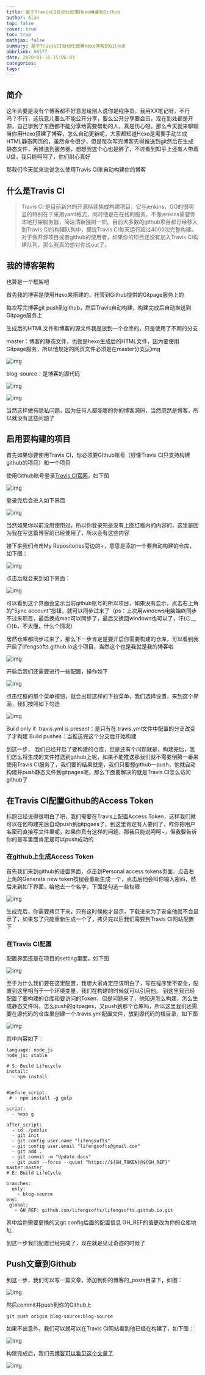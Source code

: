 ```yaml
---
title: 基于TravisCI自动化部署Hexo博客到Github
author: Alan
top: false
cover: true
toc: true
mathjax: false
summary: 基于TravisCI自动化部署Hexo博客到Github
abbrlink: 60577
date: 2020-01-16 15:06:03
categories:
tags:
---
```


## 简介

这年头要是没有个博客都不好意思给别人说你是程序员，我用XX笔记呀，不行吗？不行，这玩意儿要么不能公开分享，要么公开分享要会员，现在到处都是开源，自己学到了东西都不能分享给需要帮助的人，真是伤心呀。那么今天就来聊聊当你用Hexo搭建了博客，怎么自动更新呢，大家都知道Hexo是需要手动生成HTML静态网页的，虽然命令很少，但是每次写完博客先得推送到git然后在生成静态文件，再推送到服务器，想想我这个心也是醉了，不过看到知乎上还有人带着U盘，我只能呵呵了，你们耐心真好

那我们今天就来说说怎么使用Travis CI来自动构建你的博客

## 什么是Travis CI

> Travis CI 是目前新兴的开源持续集成构建项目，它与jenkins，GO的很明显的特别在于采用yaml格式，同时他是在在线的服务，不像jenkins需要你本地打架服务器，简洁清新独树一帜。目前大多数的github项目都已经移入到Travis CI的构建队列中，据说Travis CI每天运行超过4000次完整构建。对于做开源项目或者github的使用者，如果你的项目还没有加入Travis CI构建队列，那么我真的想对你说out了。

## 我的博客架构

也算是一个框架吧

首先我的博客是使用Hexo来搭建的，托管到Github提供的Gitpage服务上的

每次写完博客git push到github，然后Travis自动构建，构建完成后自动推送到Gitpage服务上

生成后的HTML文件和博客的源文件我是放到一个仓库的，只是使用了不同的分支

master：博客的静态文件，也就是hexo生成后的HTML文件，因为要使用Gitpage服务，所以他规定的网页文件必须是在master分支![img](http://source.mjor.cn/2020-01-16-LWScreenShot%202020-01-15%20at%20%E4%B8%8B%E5%8D%886.38.33.png)

![img](/Users/alan/xiaochuanchn.github.io/source/_posts/2020-01-16-132428.png)

blog-source：是博客的源代码

![img](https:////upload-images.jianshu.io/upload_images/1152636-220797b29c96582a.png?imageMogr2/auto-orient/strip|imageView2/2/w/996/format/webp)

![img](http://movie.mjor.cn/blog/2020-01-16-0.jpg)

当然这样做有隐私问题，因为任何人都能哪的你的博客源码，当然既然是博客，所以就没有这些问题了

## 启用要构建的项目

首先如果你要使用Travis CI，你必须要GIthub账号（好像Travis CI只支持构建github的项目）和一个项目

使用Github账号登录[Travis CI官网](https://link.jianshu.com?t=https://travis-ci.org/)，如下图

![img](https:////upload-images.jianshu.io/upload_images/1152636-d069a9d80b01b7e4.png?imageMogr2/auto-orient/strip|imageView2/2/w/1027/format/webp)

登录完后会进入如下界面

![img](https:////upload-images.jianshu.io/upload_images/1152636-b9211015e5f84ca2.png?imageMogr2/auto-orient/strip|imageView2/2/w/1200/format/webp)

当然如果你以前没用使用过，所以你登录完是没有上图红框内的内容的，这里是因为我在写这篇博客前已经使用了，所以会有这些内容

接下来我们点击My Repositories旁边的+，意思是添加一个要自动构建的仓库，如下图：

![img](https:////upload-images.jianshu.io/upload_images/1152636-797ea54278e1cef7.png?imageMogr2/auto-orient/strip|imageView2/2/w/1200/format/webp)

点击后就会来到如下界面：

![img](https:////upload-images.jianshu.io/upload_images/1152636-82e2233669a16596.png?imageMogr2/auto-orient/strip|imageView2/2/w/1200/format/webp)

可以看到这个界面会显示当前github账号的所以项目，如果没有显示，点击右上角的“Sync account”按钮，就可以同步过来了（ps：上次用windows电脑始终同步不过来项目，最后换成mac可以同步了，最后又换回windows也可以了，汗(⊙﹏⊙)b，不太懂，什么个情况）

居然仓库都同步过来了，那么下一步肯定是要开启你需要构建的仓库，可以看到我开启了lifengsofts.github.io这个项目，当然这个也是我就是我的博客啦

![img](https:////upload-images.jianshu.io/upload_images/1152636-241d2155adb0eb9c.png?imageMogr2/auto-orient/strip|imageView2/2/w/490/format/webp)

开启后我们还需要进行一些配置，操作如下

![img](https:////upload-images.jianshu.io/upload_images/1152636-872a5c67da03a57c.png?imageMogr2/auto-orient/strip|imageView2/2/w/1200/format/webp)

点击红框的那个菜单按钮，就会出现这样的下拉菜单，我们选择设置，来到这个界面，我们按照如下勾选

![img](https:////upload-images.jianshu.io/upload_images/1152636-09bc1b0c6a0c8cd8.png?imageMogr2/auto-orient/strip|imageView2/2/w/936/format/webp)

Build only if .travis.yml is present：是只有在.travis.yml文件中配置的分支改变了才构建
 Build pushes：当推送完这个分支后开始构建

到这一步， 我们已经开启了要构建的仓库，但是还有个问题就是，构建完后，我们怎么将生成的文件推送到github上呢，如果不能推送那我们就不需要倒腾一番来使用Travis CI服务了，我们要的结果就是，我们只要想github一push，他就自动构建并push静态文件到gitpages呢，那么下面要解决的就是Travis CI怎么访问github了

## 在Travis CI配置Github的Access Token

标题已经说得很明白了吧，我们需要在Travis上配置Access Token，这样我们就可以在他构建完后自动push到gitpgaes了，到这里肯定有人要问了，咋你把用户名密码直接写文件里呢，如果你真有这样的问题，那我只能说呵呵~，但我要告诉你的是写里面肯定是可以push成功的

### 在github上生成Access Token

首先我们来到github的设置界面，点击到Personal access tokens页面，点击右上角的Generate new token按钮会重新生成一个，点击后他会叫你输入密码，然后来到如下界面，给他去一个名字，下面是勾选一些权限

![img](https:////upload-images.jianshu.io/upload_images/1152636-a16de8c027bf5091.png?imageMogr2/auto-orient/strip|imageView2/2/w/753/format/webp)

生成完后，你需要拷贝下来，只有这时候他才显示，下载进来为了安全他就不会显示了，如果忘了只能重新生成一个了，拷贝完以后我们需要到Travis CI网站配置下

### 在Travis CI配置

配置界面还是在项目的setting里面，如下图

![img](https:////upload-images.jianshu.io/upload_images/1152636-9ba41b1ba943f624.png?imageMogr2/auto-orient/strip|imageView2/2/w/940/format/webp)

至于为什么我们要在这里配置，我想大家肯定应该明白了，写在程序里不安全，配置到这里相当于一个环境变量，我们在构建的时候就可以引用他。
 到这里我已经配置了要构建的仓库和要访问的Token，但是问题来了，他知道怎么构建，怎么生成静态文件吗，怎么push的gitpages，又push到那个仓库吗，所以这里我们还需要在源代码的仓库里创建一个.travis.yml配置文件，放到源代码的根目录，如下图

![img](https:////upload-images.jianshu.io/upload_images/1152636-917b947f11a0e836.png?imageMogr2/auto-orient/strip|imageView2/2/w/1012/format/webp)

其中内容如下：



```yum
language: node_js
node_js: stable

# S: Build Lifecycle
install:
  - npm install


#before_script:
 # - npm install -g gulp

script:
  - hexo g

after_script:
  - cd ./public
  - git init
  - git config user.name "lifengsofts"
  - git config user.email "lifengsofts@gmail.com"
  - git add .
  - git commit -m "Update docs"
  - git push --force --quiet "https://${GH_TOKEN}@${GH_REF}" master:master
# E: Build LifeCycle

branches:
  only:
    - blog-source
env:
 global:
   - GH_REF: github.com/lifengsofts/lifengsofts.github.io.git
```

其中给你需要更换的又git config后面的配置信息
 GH_REF的值更改为你的仓库地址

到这一步我们配置已经完成了，现在就是见证奇迹的时候了

## Push文章到Github

到这一步，我们可以写一篇文章，添加到你的博客的_posts目录下，如图：

![img](https:////upload-images.jianshu.io/upload_images/1152636-b8875ca5a1492a42.png?imageMogr2/auto-orient/strip|imageView2/2/w/551/format/webp)

然后commit并push到你的Github上



```shell
git push origin blog-source:blog-source
```

如果不出意外，我们可以就可以在Travis CI网站看到他已经在构建了，如下图：

![img](https:////upload-images.jianshu.io/upload_images/1152636-22a5b776ac1889d4.png?imageMogr2/auto-orient/strip|imageView2/2/w/1200/format/webp)

构建完成后，我们去[博客可以看见这个文章了](https://link.jianshu.com?t=http://i.woblog.cn/2016/05/04/hello-travis-ci/)

![img](https:////upload-images.jianshu.io/upload_images/1152636-348f5d75ada74926.png?imageMogr2/auto-orient/strip|imageView2/2/w/825/format/webp)
